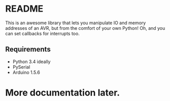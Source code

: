 # README #

This is an awesome library that lets you manipulate IO and memory addresses of an AVR, but from the comfort of your own Python! Oh, and you can set callbacks for interrupts too.

## Requirements ##
* Python 3.4 ideally
* PySerial
* Arduino 1.5.6

# More documentation later. #
